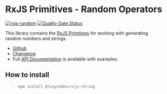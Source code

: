 # RxJS Primitives - Random Operators

[![rxjs-random](https://img.shields.io/npm/v/@tinynodes/rxjs-string?label=rxjs-string)](https://www.npmjs.com/package/@tinynodes/rxjs-random)
[![Quality Gate Status](https://sonarcloud.io/api/project_badges/measure?project=tanepiper_rxjs-primitives&metric=alert_status)](https://sonarcloud.io/dashboard?id=tanepiper_rxjs-primitives)

This library contains the [RxJS Primitives](https://github.com/tanepiper/rxjs-primitives) for working with generating random numbers and strings.

- [Github](https://github.com/tanepiper/rxjs-primitives)
- [Changelog](https://github.com/tanepiper/rxjs-primitives/blob/master/libs/rxjs/string/CHANGELOG.md)
- Full [API Documentation](https://rxjs.ninja/modules/random.html) is available with examples.

## How to install

> `npm install @tinynodes/rxjs-string`
